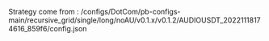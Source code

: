 Strategy come from : /configs/DotCom/pb-configs-main/recursive_grid/single/long/noAU/v0.1.x/v0.1.2/AUDIOUSDT_20221118174616_859f6/config.json